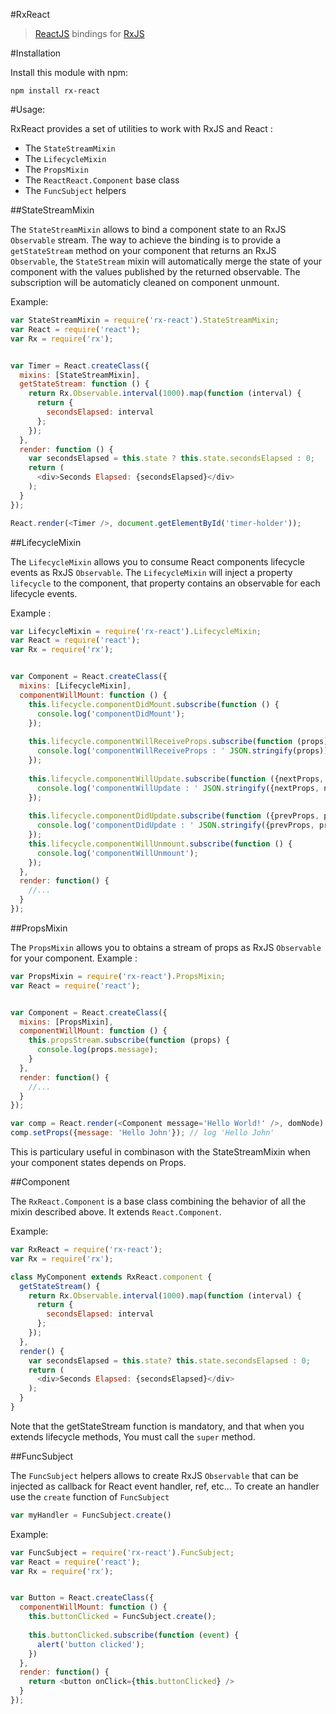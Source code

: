 #RxReact

>  [ReactJS](http://facebook.github.io/react/) bindings for [RxJS](https://github.com/Reactive-Extensions/RxJS)


#Installation

Install this module with npm: 

```
npm install rx-react
```

#Usage: 

RxReact provides a set of utilities to work with RxJS and React : 

* The `StateStreamMixin`
* The `LifecycleMixin`
* The `PropsMixin`
* The `ReactReact.Component` base class
* The `FuncSubject` helpers



##StateStreamMixin

The `StateStreamMixin` allows to bind a component state to an RxJS `Observable` stream. 
The way to achieve the binding is to provide a `getStateStream` method on your component that returns an RxJS `Observable`, the `StateStream` mixin will automatically merge the state of your component with the values published by the returned observable. The subscription will be automaticly cleaned on component unmount.

Example: 

```javascript
var StateStreamMixin = require('rx-react').StateStreamMixin;
var React = require('react');
var Rx = require('rx');


var Timer = React.createClass({
  mixins: [StateStreamMixin],
  getStateStream: function () {
    return Rx.Observable.interval(1000).map(function (interval) {
      return {
        secondsElapsed: interval
      };
    });
  },
  render: function () {
    var secondsElapsed = this.state ? this.state.secondsElapsed : 0;
    return (
      <div>Seconds Elapsed: {secondsElapsed}</div>
    );
  }
});

React.render(<Timer />, document.getElementById('timer-holder'));
```


##LifecycleMixin

The `LifecycleMixin` allows you to consume React components lifecycle events as RxJS `Observable`.
The `LifecycleMixin` will inject a property `lifecycle` to the component, that property contains an observable for each lifecycle events.

Example : 

```javascript
var LifecycleMixin = require('rx-react').LifecycleMixin;
var React = require('react');
var Rx = require('rx');


var Component = React.createClass({
  mixins: [LifecycleMixin],
  componentWillMount: function () {
    this.lifecycle.componentDidMount.subscribe(function () {
      console.log('componentDidMount');
    });
    
    this.lifecycle.componentWillReceiveProps.subscribe(function (props) {
      console.log('componentWillReceiveProps : ' JSON.stringify(props));
    });
    
    this.lifecycle.componentWillUpdate.subscribe(function ({nextProps, nextState}) {
      console.log('componentWillUpdate : ' JSON.stringify({nextProps, nextState}));
    });
    
    this.lifecycle.componentDidUpdate.subscribe(function ({prevProps, prevState}) {
      console.log('componentDidUpdate : ' JSON.stringify({prevProps, prevState}));
    });
    this.lifecycle.componentWillUnmount.subscribe(function () {
      console.log('componentWillUnmount');
    });
  },
  render: function() {
    //...
  }
});
```

##PropsMixin

The `PropsMixin` allows you to obtains a stream of props as RxJS `Observable` for your component.
Example : 

```javascript
var PropsMixin = require('rx-react').PropsMixin;
var React = require('react');


var Component = React.createClass({
  mixins: [PropsMixin],
  componentWillMount: function () {
    this.propsStream.subscribe(function (props) {
      console.log(props.message);
    }
  },
  render: function() {
    //...
  }
});

var comp = React.render(<Component message='Hello World!' />, domNode); // log 'Hello World!'
comp.setProps({message: 'Hello John'}); // log 'Hello John'
```
This is particulary useful in combinason with the StateStreamMixin when your component states depends on Props.


##Component

The `RxReact.Component` is a base class combining the behavior of all the mixin described above.
It extends `React.Component`.

Example: 

```javascript
var RxReact = require('rx-react');
var Rx = require('rx');

class MyComponent extends RxReact.component {
  getStateStream() {
    return Rx.Observable.interval(1000).map(function (interval) {
      return {
        secondsElapsed: interval
      };
    });
  },
  render() {
    var secondsElapsed = this.state? this.state.secondsElapsed : 0;
    return (
      <div>Seconds Elapsed: {secondsElapsed}</div>
    );
  }
}
```
Note that the getStateStream function is mandatory, and that when you extends lifecycle methods,
You must call the `super` method.

##FuncSubject

The `FuncSubject` helpers allows to create RxJS `Observable` that can be injected as callback for React event handler, ref, etc...
To create an handler use the `create` function of `FuncSubject`

```javascript
var myHandler = FuncSubject.create()
```

Example: 

```javascript
var FuncSubject = require('rx-react').FuncSubject;
var React = require('react');
var Rx = require('rx');


var Button = React.createClass({
  componentWillMount: function () {
    this.buttonClicked = FuncSubject.create();
    
    this.buttonClicked.subscribe(function (event) {
      alert('button clicked');
    })
  },
  render: function() {
    return <button onClick={this.buttonClicked} />
  }
});
```
